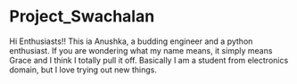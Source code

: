 # Project_Swachalan
Hi Enthusiasts!!
This ia Anushka, a budding engineer and a python enthusiast.
If you are wondering what my name means, it simply means Grace and I think I totally pull it off.
Basically I am a student from electronics domain, but I love trying out new things.
